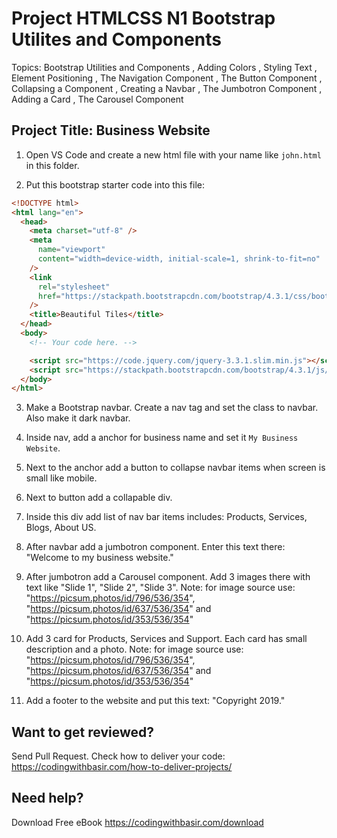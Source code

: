 # Project HTMLCSS N1 Bootstrap Utilites and Components

Topics: Bootstrap Utilities and Components
, Adding Colors
, Styling Text
, Element Positioning
, The Navigation Component
, The Button Component
, Collapsing a Component
, Creating a Navbar
, The Jumbotron Component
, Adding a Card
, The Carousel Component

## Project Title: Business Website

1. Open VS Code and create a new html file with your name like `john.html` in this folder.

2. Put this bootstrap starter code into this file:

```html
<!DOCTYPE html>
<html lang="en">
  <head>
    <meta charset="utf-8" />
    <meta
      name="viewport"
      content="width=device-width, initial-scale=1, shrink-to-fit=no"
    />
    <link
      rel="stylesheet"
      href="https://stackpath.bootstrapcdn.com/bootstrap/4.3.1/css/bootstrap.min.css"
    />
    <title>Beautiful Tiles</title>
  </head>
  <body>
    <!-- Your code here. -->

    <script src="https://code.jquery.com/jquery-3.3.1.slim.min.js"></script>
    <script src="https://stackpath.bootstrapcdn.com/bootstrap/4.3.1/js/bootstrap.min.js"></script>
  </body>
</html>
```

3. Make a Bootstrap navbar. Create a nav tag and set the class to navbar. Also make it dark navbar.

4. Inside nav, add a anchor for business name and set it `My Business Website`.

5. Next to the anchor add a button to collapse navbar items when screen is small like mobile.

6. Next to button add a collapable div.

7. Inside this div add list of nav bar items includes: Products, Services, Blogs, About US.

8. After navbar add a jumbotron component. Enter this text there: "Welcome to my business website."

9. After jumbotron add a Carousel component. Add 3 images there with text like "Slide 1", "Slide 2", "Slide 3".
   Note: for image source use: "https://picsum.photos/id/796/536/354", "https://picsum.photos/id/637/536/354" and "https://picsum.photos/id/353/536/354"

10. Add 3 card for Products, Services and Support. Each card has small description and a photo.
    Note: for image source use: "https://picsum.photos/id/796/536/354", "https://picsum.photos/id/637/536/354" and "https://picsum.photos/id/353/536/354"

11. Add a footer to the website and put this text: "Copyright 2019."

## Want to get reviewed?

Send Pull Request. Check how to deliver your code: https://codingwithbasir.com/how-to-deliver-projects/

## Need help?

Download Free eBook https://codingwithbasir.com/download
